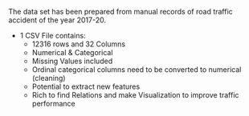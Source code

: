 The data set has been prepared from manual records of road traffic accident of the year 2017-20.
* 1 CSV File contains:
    * 12316 rows and  32 Columns
    * Numerical & Categorical
    * Missing Values included
    *  Ordinal categorical columns need to be converted to numerical (cleaning)
    * Potential to extract new features
    * Rich to find Relations and make Visualization to improve traffic performance
